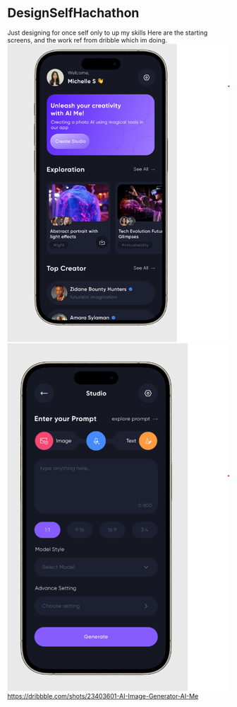 # DesignSelfHachathon
 Just designing for once self only to up my skills
 Here are the starting screens, and the work ref from dribble which im doing.
 ![Скриншот Экрана Новостей](/images/1.png)
 ![Скриншот Экрана Новостей](/images/2.png)
 https://dribbble.com/shots/23403601-AI-Image-Generator-AI-Me
